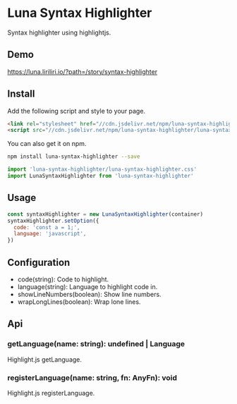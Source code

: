 # Luna Syntax Highlighter

Syntax highlighter using highlightjs.

## Demo

https://luna.liriliri.io/?path=/story/syntax-highlighter

## Install

Add the following script and style to your page.

```html
<link rel="stylesheet" href="//cdn.jsdelivr.net/npm/luna-syntax-highlighter/luna-syntax-highlighter.css" />
<script src="//cdn.jsdelivr.net/npm/luna-syntax-highlighter/luna-syntax-highlighter.js"></script>
```

You can also get it on npm.

```bash
npm install luna-syntax-highlighter --save
```

```javascript
import 'luna-syntax-highlighter/luna-syntax-highlighter.css'
import LunaSyntaxHighlighter from 'luna-syntax-highlighter'
```

## Usage

```javascript
const syntaxHighlighter = new LunaSyntaxHighlighter(container)
syntaxHighlighter.setOption({
  code: 'const a = 1;',
  language: 'javascript',
})
```

## Configuration

* code(string): Code to highlight.
* language(string): Language to highlight code in.
* showLineNumbers(boolean): Show line numbers.
* wrapLongLines(boolean): Wrap lone lines.

## Api

### getLanguage(name: string): undefined | Language

Highlight.js getLanguage.

### registerLanguage(name: string, fn: AnyFn): void

Highlight.js registerLanguage.
